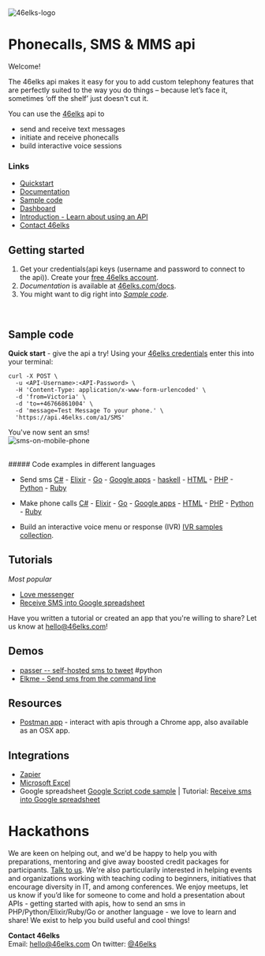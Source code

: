 # 

![46elks-logo](https://www.46elks.com/images/README-on-github/46elks-240-150.png)

# Phonecalls, SMS & MMS api

Welcome!

The 46elks api makes it easy for you to add custom telephony features that are perfectly suited to the way you do things – because let’s face it, sometimes ‘off the shelf’ just doesn't cut it.

You can use the [46elks](https://www.46elks.com) api to 

* send and receive text messages
* initiate and receive phonecalls
* build interactive voice sessions


### Links

  * [Quickstart](https://github.com/46elks/46elks-getting-started#sample-code)
  * [Documentation](https://www.46elks.com/api-docs#introduction)
  * [Sample code](https://github.com/46elks/46elks-getting-started/blob/master/README.md#code-examples-in-different-languages)
  * [Dashboard](http://dashboard.46elks.com/)
  * [Introduction - Learn about using an API](https://zapier.com/learn/apis/) 
  * [Contact 46elks](46elks.com/help#contact)


## Getting started

1. Get your credentials(api keys (username and password to connect to the api)). Create your [free 46elks account](https://www.46elks.com/create-account).
2. *Documentation* is available at [46elks.com/docs](https://46elks.com/docs).
3. You might want to dig right into *[Sample code](https://github.com/littlekid/testing-learning-to-create-a-good-getting-started-and-readme/tree/master/samples)*.

<br>

## Sample code

**Quick start** - give the api a try! Using your [46elks credentials](https://dashboard.46elks.com) enter this into your terminal:
```
curl -X POST \
  -u <API-Username>:<API-Password> \
  -H 'Content-Type: application/x-www-form-urlencoded' \
  -d 'from=Victoria' \
  -d 'to=+46766861004' \
  -d 'message=Test Message To your phone.' \
  'https://api.46elks.com/a1/SMS' 
``` 

You've now sent an sms!  
![sms-on-mobile-phone](https://www.46elks.com/images/README-on-github/phone-with-lovely-sms-black.png)


<br>
##### Code examples in different languages

* Send sms
[C#](https://github.com/46elks/46elks-getting-started/blob/master/code-examples/C%23/csharp-sms.cs) -
[Elixir](https://github.com/46elks/46elks-getting-started/blob/master/code-examples/Elixir/elixir-send-sms.exs) -
[Go](https://github.com/46elks/46elks-getting-started/blob/master/code-examples/Go/golang-send-sms.go) -
[Google apps](https://github.com/46elks/46elks-getting-started/blob/master/code-examples/Google%20apps%20script/Google-apps-script-send-sms.gs) -
[haskell](https://github.com/46elks/46elks-getting-started/blob/master/code-examples/haskell/send_sms.hs) -
[HTML](https://github.com/46elks/46elks-getting-started/blob/master/code-examples/HTML/form-send-sms.html) -
[PHP](https://github.com/46elks/46elks-getting-started/blob/master/code-examples/PHP/sendsms.php) -
[Python](https://github.com/46elks/46elks-getting-started/blob/master/code-examples/Python/python-send-sms.py) -
[Ruby](https://github.com/46elks/46elks-getting-started/blob/master/code-examples/Ruby/ruby-send-sms.rb)


* Make phone calls
[C#](https://github.com/46elks/46elks-getting-started/blob/master/code-examples/C%23/csharp-calls.cs) -
[Elixir](https://github.com/46elks/46elks-getting-started/blob/master/code-examples/Elixir/elixir-calls.exs) -
[Go](https://github.com/46elks/46elks-getting-started/blob/master/code-examples/Go/golang-calls.go) -
[Google apps](https://github.com/46elks/46elks-getting-started/blob/master/code-examples/Google%20apps%20script/Google-apps-script-calls.gs) -
[HTML](https://github.com/46elks/46elks-getting-started/blob/master/code-examples/HTML/form-calls.html) -
[PHP](https://github.com/46elks/46elks-getting-started/blob/master/code-examples/PHP/php-calls.php) -
[Python](https://github.com/46elks/46elks-getting-started/blob/master/code-examples/Python/python-calls.py) -
[Ruby](https://github.com/46elks/46elks-getting-started/blob/master/code-examples/Ruby/ruby-calls.rb)

* Build an interactive voice menu or response (IVR)
[IVR samples collection](https://github.com/46elks/46elks-getting-started/tree/master/code-examples/Voice%20-%20IVR%20-%20interactive%20voice%20menues).

## Tutorials
*Most popular*
* [Love messenger](https://github.com/gish/love-messenger)
* [Receive SMS into Google spreadsheet](https://medium.com/@46elks/receive-sms-into-google-spreadsheet-435b51393493#.9ku01h462)

Have you written a tutorial or created an app that you're willing to share?
Let us know at hello@46elks.com!

## Demos
* [passer -- self-hosted sms to tweet](https://github.com/46elks/passer) #python
* [Elkme - Send sms from the command line](https://github.com/46elks/elkme)

## Resources
* [Postman app](https://www.getpostman.com/) - interact with apis through a Chrome app, also available as an OSX app.
  
## Integrations
  * [Zapier](https://zapier.com/zapbook/46elks/)
  * [Microsoft Excel](https://excel.46elks.com/)
  * Google spreadsheet [Google Script code sample](https://github.com/46elks/SMStoGoogleSheets) | Tutorial: [Receive sms into Google spreadsheet](https://medium.com/@46elks/receive-sms-into-google-spreadsheet-435b51393493#.iu690j86w)

# Hackathons
  We are keen on helping out, and we'd be happy to help you with preparations, mentoring and give away boosted credit packages for participants. [Talk to us](mailto:hello@46elks.com). We're also particularily interested in helping events and organizations working with teaching coding to beginners, initiatives that encourage diversity in IT, and among conferences. We enjoy meetups, let us know if you’d like for someone to come and hold a presentation about APIs - getting started with apis, how to send an sms in PHP/Python/Elixir/Ruby/Go or another language - we love to learn and share!  We exist to help you build useful and cool things!

**Contact 46elks**  
Email: hello@46elks.com
On twitter: [@46elks](https://twitter.com/46elks)  
